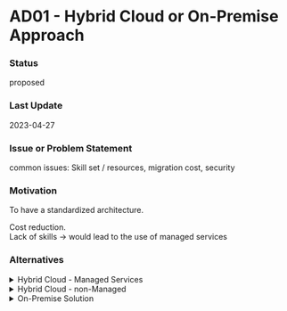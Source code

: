 #  AD01 - Hybrid Cloud or On-Premise Approach



### Status

proposed




### Last Update

2023-04-27










### Issue or Problem Statement

common issues: Skill set / resources, migration cost, security







### Motivation

To have a standardized architecture. <div>Cost reduction.</div><div>Lack of skills -&gt; would lead to the use of managed services</div>









### Alternatives

    

<details markdown=1>
<summary markdown="span">Hybrid Cloud - Managed Services</summary>

<table>
    <caption></caption>
    <tr>
        <td> <strong>Name</strong> </td>
        <td>Hybrid Cloud - Managed Services</td>
    </tr>
    <tr>
        <td> <strong>Description</strong> </td>
        <td>some description</td>
    </tr>
    <tr>
        <td> <strong>Best Applied</strong> </td>
        <td>Whenever there are not enough skilled resources in OpenShift etc etc</td>
    </tr>
    <tr>
        <td> <strong>Contraindications</strong> </td>
        <td></td>
    </tr>
</table>


</details>


    

<details markdown=1>
<summary markdown="span">Hybrid Cloud - non-Managed</summary>

<table>
    <caption></caption>
    <tr>
        <td> <strong>Name</strong> </td>
        <td>Hybrid Cloud - non-Managed</td>
    </tr>
    <tr>
        <td> <strong>Description</strong> </td>
        <td>some description</td>
    </tr>
    <tr>
        <td> <strong>Best Applied</strong> </td>
        <td></td>
    </tr>
    <tr>
        <td> <strong>Contraindications</strong> </td>
        <td></td>
    </tr>
</table>


</details>


    

<details markdown=1>
<summary markdown="span">On-Premise Solution</summary>

<table>
    <caption></caption>
    <tr>
        <td> <strong>Name</strong> </td>
        <td>On-Premise Solution</td>
    </tr>
    <tr>
        <td> <strong>Description</strong> </td>
        <td>some description</td>
    </tr>
    <tr>
        <td> <strong>Best Applied</strong> </td>
        <td>When there is a dedicated team of cloud resources to support the environment.<div>When there is an existing OpenShift installation and storage etc. ldap for authentication of users.</div></td>
    </tr>
    <tr>
        <td> <strong>Contraindications</strong> </td>
        <td></td>
    </tr>
</table>


</details>


    















